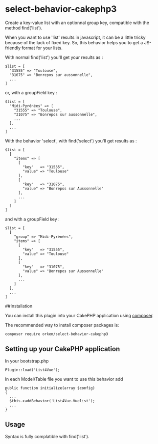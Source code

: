 # select-behavior-cakephp3

Create a key-value list with an optionnal group key, compatible with the method find('list').

When you want to use 'list' results in javascript, it can be a little tricky because of the lack of fixed key.
So, this behavior helps you to get a JS-friendly format for your lists.

With normal find('list') you'll get your results as :
```
$list = [
  "31555" => "Toulouse",
  "31075" => "Bonrepos sur aussonnelle",
  ...
]
```
or, with a groupField key :
```
$list = [
  "Midi-Pyrénées" => [
    "31555" => "Toulouse",
    "31075" => "Bonrepos sur aussonnelle",
    ...
  ],
  ...
]
```

With the behavior 'select', with find('select') you'll get results as :
```
$list = [
  [
    "items" => [
      [
        "key"   => "31555",
        "value" => "Toulouse"
      ],
      [
        "key"   => "31075",
        "value" => "Bonrepos sur Aussonnelle"
      ],
      ...
    ]
  ]
]
```
and with a groupField key :
```
$list = [
  [
    "group" => "Midi-Pyrénées",
    "items" => [
      [
        "key"   => "31555",
        "value" => "Toulouse"
      ],
      [
        "key"   => "31075",
        "value" => "Bonrepos sur Aussonnelle"
      ],
      ...
    ]
  ],
  ...
]
```

##Installation

You can install this plugin into your CakePHP application using [composer](http://getcomposer.org).

The recommended way to install composer packages is:

```
composer require orken/select-behavior-cakephp3
```


## Setting up your CakePHP application
In your bootstrap.php

```
Plugin::load('List4Vue');
```

In each Model/Table file you want to use this behavior add
```
public function initialize(array $config)
{
  ...
  $this->addBehavior('List4Vue.Vuelist');
  ...
}

```

## Usage

Syntax is fully complatible with find('list').

